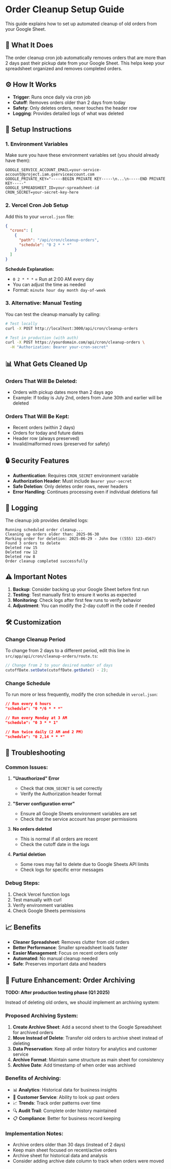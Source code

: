 # Order Cleanup Setup Guide

This guide explains how to set up automated cleanup of old orders from your Google Sheet.

## 🧹 What It Does

The order cleanup cron job automatically removes orders that are more than 2 days past their pickup date from your Google Sheet. This helps keep your spreadsheet organized and removes completed orders.

## ⚙️ How It Works

- **Trigger**: Runs once daily via cron job
- **Cutoff**: Removes orders older than 2 days from today
- **Safety**: Only deletes orders, never touches the header row
- **Logging**: Provides detailed logs of what was deleted

## 🔧 Setup Instructions

### 1. Environment Variables

Make sure you have these environment variables set (you should already have them):

```env
GOOGLE_SERVICE_ACCOUNT_EMAIL=your-service-account@project.iam.gserviceaccount.com
GOOGLE_PRIVATE_KEY="-----BEGIN PRIVATE KEY-----\n...\n-----END PRIVATE KEY-----"
GOOGLE_SPREADSHEET_ID=your-spreadsheet-id
CRON_SECRET=your-secret-key-here
```

### 2. Vercel Cron Job Setup

Add this to your `vercel.json` file:

```json
{
  "crons": [
    {
      "path": "/api/cron/cleanup-orders",
      "schedule": "0 2 * * *"
    }
  ]
}
```

**Schedule Explanation:**
- `0 2 * * *` = Run at 2:00 AM every day
- You can adjust the time as needed
- Format: `minute hour day month day-of-week`

### 3. Alternative: Manual Testing

You can test the cleanup manually by calling:

```bash
# Test locally
curl -X POST http://localhost:3000/api/cron/cleanup-orders

# Test in production (with auth)
curl -X POST https://yourdomain.com/api/cron/cleanup-orders \
  -H "Authorization: Bearer your-cron-secret"
```

## 📊 What Gets Cleaned Up

### Orders That Will Be Deleted:
- Orders with pickup dates more than 2 days ago
- Example: If today is July 2nd, orders from June 30th and earlier will be deleted

### Orders That Will Be Kept:
- Recent orders (within 2 days)
- Orders for today and future dates
- Header row (always preserved)
- Invalid/malformed rows (preserved for safety)

## 🔒 Security Features

- **Authentication**: Requires `CRON_SECRET` environment variable
- **Authorization Header**: Must include `Bearer your-secret`
- **Safe Deletion**: Only deletes order rows, never headers
- **Error Handling**: Continues processing even if individual deletions fail

## 📝 Logging

The cleanup job provides detailed logs:

```
Running scheduled order cleanup...
Cleaning up orders older than: 2025-06-30
Marking order for deletion: 2025-06-29 - John Doe ((555) 123-4567)
Found 3 orders to delete
Deleted row 15
Deleted row 12
Deleted row 8
Order cleanup completed successfully
```

## ⚠️ Important Notes

1. **Backup**: Consider backing up your Google Sheet before first run
2. **Testing**: Test manually first to ensure it works as expected
3. **Monitoring**: Check logs after first few runs to verify behavior
4. **Adjustment**: You can modify the 2-day cutoff in the code if needed

## 🛠️ Customization

### Change Cleanup Period

To change from 2 days to a different period, edit this line in `src/app/api/cron/cleanup-orders/route.ts`:

```typescript
// Change from 2 to your desired number of days
cutoffDate.setDate(cutoffDate.getDate() - 2);
```

### Change Schedule

To run more or less frequently, modify the cron schedule in `vercel.json`:

```json
// Run every 6 hours
"schedule": "0 */6 * * *"

// Run every Monday at 3 AM
"schedule": "0 3 * * 1"

// Run twice daily (2 AM and 2 PM)
"schedule": "0 2,14 * * *"
```

## 🚨 Troubleshooting

### Common Issues:

1. **"Unauthorized" Error**
   - Check that `CRON_SECRET` is set correctly
   - Verify the Authorization header format

2. **"Server configuration error"**
   - Ensure all Google Sheets environment variables are set
   - Check that the service account has proper permissions

3. **No orders deleted**
   - This is normal if all orders are recent
   - Check the cutoff date in the logs

4. **Partial deletion**
   - Some rows may fail to delete due to Google Sheets API limits
   - Check logs for specific error messages

### Debug Steps:
1. Check Vercel function logs
2. Test manually with curl
3. Verify environment variables
4. Check Google Sheets permissions

## 📈 Benefits

- **Cleaner Spreadsheet**: Removes clutter from old orders
- **Better Performance**: Smaller spreadsheet loads faster
- **Easier Management**: Focus on recent orders only
- **Automated**: No manual cleanup needed
- **Safe**: Preserves important data and headers

## 🔄 Future Enhancement: Order Archiving

**TODO: After production testing phase (Q1 2025)**

Instead of deleting old orders, we should implement an archiving system:

### Proposed Archiving System:
1. **Create Archive Sheet**: Add a second sheet to the Google Spreadsheet for archived orders
2. **Move Instead of Delete**: Transfer old orders to archive sheet instead of deleting
3. **Data Preservation**: Keep all order history for analytics and customer service
4. **Archive Format**: Maintain same structure as main sheet for consistency
5. **Archive Date**: Add timestamp of when order was archived

### Benefits of Archiving:
- 📊 **Analytics**: Historical data for business insights
- 🎯 **Customer Service**: Ability to look up past orders
- 📈 **Trends**: Track order patterns over time
- 🔍 **Audit Trail**: Complete order history maintained
- 📋 **Compliance**: Better for business record keeping

### Implementation Notes:
- Archive orders older than 30 days (instead of 2 days)
- Keep main sheet focused on recent/active orders
- Archive sheet for historical data and analysis
- Consider adding archive date column to track when orders were moved 
